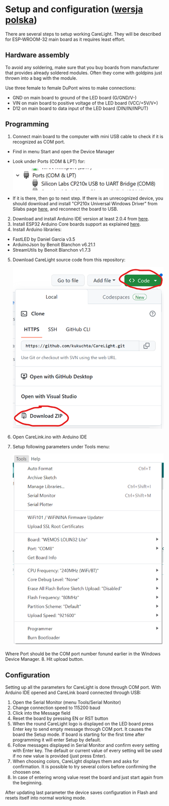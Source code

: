 # Setup and configuration  ([wersja polska](./Setup_pl.md))
There are several steps to setup working CareLight. They will be described for ESP-WROOM-32 main board as it requires least effort.

## Hardware assembly
To avoid any soldering, make sure that you buy boards from manufacturer that provides already soldered modules. Often they come with goldpins just thrown into a bag with the module.

Use three female to female DuPont wires to make connections:
* GND on main board to ground of the LED board (G/GND/V-)
* VIN on main board to positive voltage of the LED board (VCC/+5V/V+)
* D12 on main board to data input of the LED board (DIN/IN/INPUT)

## Programming

1. Connect main board to the computer with mini USB cable to check if it is recognized as COM port.
  * Find in menu Start and open the Device Manager
  * Look under Ports (COM & LPT) for:
  
    ![Device manager](./Media/DevMan.png "Device manager")
  * If it is there, then go to next step. If there is an unrecognized device, you should download and install "CP210x Universal Windows Driver" from Silabs page [here](https://www.silabs.com/developers/usb-to-uart-bridge-vcp-drivers?tab=downloads), and reconnect the board to USB.
2. Download and install Arduino IDE version at least 2.0.4 from [here](https://www.arduino.cc/en/software).
3. Install ESP32 Arduino Core boards support as explained [here](https://docs.espressif.com/projects/arduino-esp32/en/latest/installing.html).
4. Install Arduino libraries:
  * FastLED by Daniel Garcia v3.5
  * ArduinoJson by Benoit Blanchon v6.21.1
  * StreamUtils by Benoit Blanchon v1.7.3
5. Download CareLight source code from this repository:

    ![Get source](./Media/GetSource.png "Get source")
    
6. Open CareLink.ino with Arduino IDE
7. Setup following parameters under Tools menu:

    ![Params](./Media/Params.png "Params")
    
  Where Port should be the COM port number fonund earlier in the Windows Device Manager.
8. Hit upload button.

## Configuration

Setting up all the parameters for CareLight is done through COM port. With Arduino IDE opened and CareLink board connected through USB: 
1. Open the Serial Monitor (menu Tools/Serial Monitor) 
2. Change connection speed to 115200 baud
3. Click into the Message field
4. Reset the board by pressing EN or RST button
5. When the round CareLight logo is displayed on the LED board press Enter key to send empty message through COM port. It causes the board the Setup mode. If board is starting for the first time after programming it will enter Setup by default.
6. Follow messages displayed in Serial Monitor and confirm every setting with Enter key. The default or current value of every setting will be used if no new value is provided (just press Enter). 
7. When choosing colors, CareLight displays them and asks for confirmation. It is possible to try several colors before confirming the choosen one. 
8. In case of entering wrong value reset the board and just start again from the beginning.

After updating last parameter the device saves configuration in Flash and resets itself into normal working mode.
